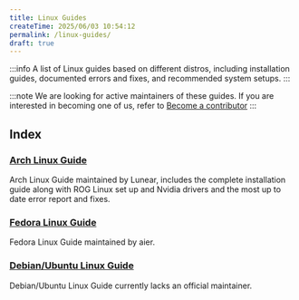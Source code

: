 ```yaml
---
title: Linux Guides
createTime: 2025/06/03 10:54:12
permalink: /linux-guides/
draft: true
---
```


:::info
A list of Linux guides based on different distros, including installation guides, documented errors and fixes, and recommended system setups.
:::

:::note
We are looking for active maintainers of these guides. If you are interested in becoming one of us, refer to [Become a contributor](/tuxies-wiki/article/become-a-contributor/)
:::

## Index

### [Arch Linux Guide](./arch.md)

Arch Linux Guide maintained by Lunear, includes the complete installation guide along with ROG Linux set up and Nvidia drivers and the most up to date error report and fixes.

### [Fedora Linux Guide](./fedora.md)

Fedora Linux Guide maintained by aier.

### [Debian/Ubuntu Linux Guide](./debian-ubuntu.md)

Debian/Ubuntu Linux Guide currently lacks an official maintainer.
